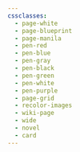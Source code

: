 ```yaml
---
cssclasses:
  - page-white
  - page-blueprint
  - page-manila
  - pen-red
  - pen-blue
  - pen-gray
  - pen-black
  - pen-green
  - pen-white
  - pen-purple
  - page-grid
  - recolor-images
  - wiki-page
  - wide
  - novel
  - card
---
```

